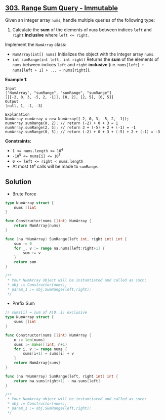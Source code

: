 ## [303. Range Sum Query - Immutable](https://leetcode.com/problems/range-sum-query-immutable/)


Given an integer array `nums`, handle multiple queries of the following type:

1.  Calculate the **sum** of the elements of `nums` between indices `left` and `right` **inclusive** where `left <= right`.

Implement the `NumArray` class:

*   `NumArray(int[] nums)` Initializes the object with the integer array `nums`.
*   `int sumRange(int left, int right)` Returns the **sum** of the elements of `nums` between indices `left` and `right` **inclusive** (i.e. `nums[left] + nums[left + 1] + ... + nums[right]`).

**Example 1:**

```
Input
["NumArray", "sumRange", "sumRange", "sumRange"]
[[[-2, 0, 3, -5, 2, -1]], [0, 2], [2, 5], [0, 5]]
Output
[null, 1, -1, -3]

Explanation
NumArray numArray = new NumArray([-2, 0, 3, -5, 2, -1]);
numArray.sumRange(0, 2); // return (-2) + 0 + 3 = 1
numArray.sumRange(2, 5); // return 3 + (-5) + 2 + (-1) = -1
numArray.sumRange(0, 5); // return (-2) + 0 + 3 + (-5) + 2 + (-1) = -3
```

**Constraints:**

*   <code>1 <= nums.length <= 10<sup>4</sup></code>
*   <code>-10<sup>5</sup> <= nums[i] <= 10<sup>5</sup></code>
*   `0 <= left <= right < nums.length`
*   At most <code>10<sup>4</sup></code> calls will be made to `sumRange`.



## Solution

- Brute Force

```go
type NumArray struct {
    nums []int
}

func Constructor(nums []int) NumArray {
    return NumArray{nums}
}

func (na *NumArray) SumRange(left int, right int) int {
    sum := 0
    for _, v := range na.nums[left:right+1] {
        sum += v
    }
    return sum
}

/**
 * Your NumArray object will be instantiated and called as such:
 * obj := Constructor(nums);
 * param_1 := obj.SumRange(left,right);
 */
```



- Prefix Sum

```go
// sums[i] = sum of A[0..i) exclusive
type NumArray struct {
    sums []int
}

func Constructor(nums []int) NumArray {
    n := len(nums)
    sums := make([]int, n+1)
    for i, v := range nums {
        sums[i+1] = sums[i] + v
    }
    return NumArray{sums}
}

func (na *NumArray) SumRange(left, right int) int {
    return na.sums[right+1] - na.sums[left]
}

/**
 * Your NumArray object will be instantiated and called as such:
 * obj := Constructor(nums);
 * param_1 := obj.SumRange(left,right);
 */
```

